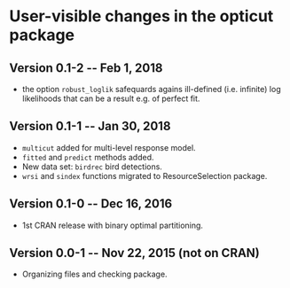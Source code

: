 # User-visible changes in the opticut package

## Version 0.1-2 -- Feb 1, 2018

* the option `robust_loglik` safequards agains ill-defined (i.e. infinite)
  log likelihoods that can be a result e.g. of perfect fit.

## Version 0.1-1 -- Jan 30, 2018

* `multicut` added for multi-level response model.
* `fitted` and `predict` methods added.
* New data set: `birdrec` bird detections.
* `wrsi` and `sindex` functions migrated to ResourceSelection package.

## Version 0.1-0 -- Dec 16, 2016

* 1st CRAN release with binary optimal partitioning.

## Version 0.0-1 -- Nov 22, 2015 (not on CRAN)

* Organizing files and checking package.

